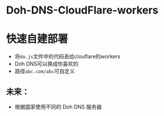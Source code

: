 # Doh-DNS-CloudFlare-workers
# 快速自建部署
- 将`do.js`文件中的代码丢给clouflare的workers
- Doh DNS可以换成你喜欢的
- 路径`abc.com/abc`可自定义
## 未来：
- 根据国家使用不同的 Doh DNS 服务器
